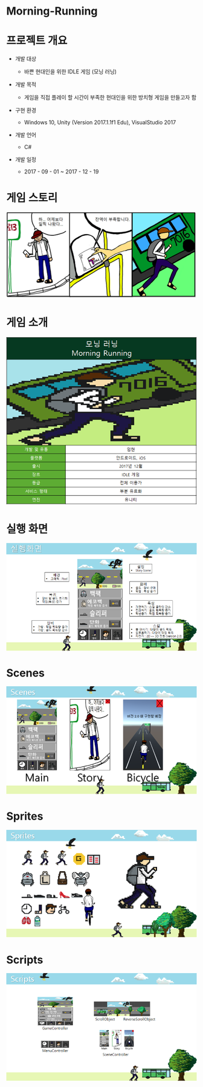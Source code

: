 ﻿# Morning-Running

프로젝트 개요
========
- 개발 대상
  * 바쁜 현대인을 위한 IDLE 게임 (모닝 러닝)

- 개발 목적
  * 게임을 직접 플레이 할 시간이 부족한 현대인을 위한 방치형 게임을 만들고자 함

- 구현 환경
  * Windows 10, Unity (Version 2017.1.1f1 Edu), VisualStudio 2017

- 개발 언어
  * C#

- 개발 일정
  * 2017 - 09 - 01 ~ 2017 - 12 - 19


게임 스토리
========
![Game_Story](https://github.com/HyunIm/Morning-Running/blob/master/Documents/Game_Story.png)

게임 소개
========
![Game_Intro](https://github.com/HyunIm/Morning-Running/blob/master/Documents/Game_Intro.png)

실행 화면
========
![Game_Screen](https://github.com/HyunIm/Morning-Running/blob/master/Documents/Game_Screen.png)

Scenes
========
![Game_Scenes](https://github.com/HyunIm/Morning-Running/blob/master/Documents/Game_Scenes.png)

Sprites
========
![Game_Sprites](https://github.com/HyunIm/Morning-Running/blob/master/Documents/Game_Sprites.png)

Scripts
========
![Game_Scripts](https://github.com/HyunIm/Morning-Running/blob/master/Documents/Game_Scripts.png)
